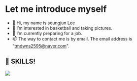 # Let me introduce myself
- 👋 Hi, my name is seungjun Lee
- 👀 I’m interested in basketball and taking pictures.
- 🌱 I’m currently preparing for a job.
- 📫 The way to contact me is by email. The email address is "tmdwns2595@naver.com".

## :muscle: SKILLS!
<img src="https://img.shields.io/badge/Android-3DDC84?style=flat-square&logo=Android&logoColor=white"/>
